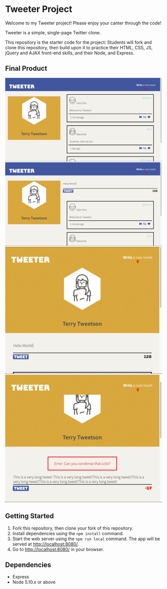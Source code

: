 # Tweeter Project

Welcome to my Tweeter project! Please enjoy your canter through the code!

Tweeter is a simple, single-page Twitter clone.

This repository is the starter code for the project: Students will fork and clone this repository, then build upon it to practice their HTML, CSS, JS, jQuery and AJAX front-end skills, and their Node, and Express.

## Final Product

!["Screenshot of homepage"](https://github.com/jesselap/tweeter/blob/master/docs/Homepage.png?raw=true)
!["Screenshot of homepage with new tweet form"](https://github.com/jesselap/tweeter/blob/master/docs/Homepage%20tweet%20form.png?raw=true)
!["Screenshot of homepage with small screen display"](https://github.com/jesselap/tweeter/blob/master/docs/Small%20screen%20display.png?raw=true)
!["Screenshot of tweet error"](https://github.com/jesselap/tweeter/blob/master/docs/Error%20message.png?raw=true)

## Getting Started

1. Fork this repository, then clone your fork of this repository.
2. Install dependencies using the `npm install` command.
3. Start the web server using the `npm run local` command. The app will be served at <http://localhost:8080/>.
4. Go to <http://localhost:8080/> in your browser.

## Dependencies

- Express
- Node 5.10.x or above
